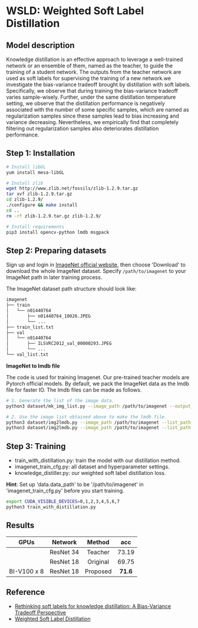 # WSLD: Weighted Soft Label Distillation

## Model description
Knowledge distillation is an effective approach to leverage a well-trained network or an ensemble of them, named as the teacher, to guide the training of a student network. The outputs from the teacher network are used as soft labels for supervising the training of a new network.we investigate the bias-variance tradeoff brought by distillation with soft labels. Specifically, we observe that during training the bias-variance tradeoff varies sample-wisely. Further, under the same distillation temperature setting, we observe that the distillation performance is negatively associated with the number of some specific samples, which are named as regularization samples since these samples lead to bias increasing and variance decreasing. Nevertheless, we empirically find that completely filtering out regularization samples also deteriorates distillation performance. 

## Step 1: Installation
```bash
# Install libGL
yum install mesa-libGL

# Install zlib
wget http://www.zlib.net/fossils/zlib-1.2.9.tar.gz
tar xvf zlib-1.2.9.tar.gz
cd zlib-1.2.9/
./configure && make install
cd ..
rm -rf zlib-1.2.9.tar.gz zlib-1.2.9/

# Install requirements
pip3 install opencv-python lmdb msgpack
```

## Step 2: Preparing datasets

Sign up and login in [ImageNet official website](https://www.image-net.org/index.php), then choose 'Download' to download the whole ImageNet dataset. Specify `/path/to/imagenet` to your ImageNet path in later training process.

The ImageNet dataset path structure should look like:

```bash
imagenet
├── train
│   └── n01440764
│       ├── n01440764_10026.JPEG
│       └── ...
├── train_list.txt
├── val
│   └── n01440764
│       ├── ILSVRC2012_val_00000293.JPEG
│       └── ...
└── val_list.txt
```

**ImageNet to lmdb file**

The code is used for training Imagenet. Our pre-trained teacher models are Pytorch official models. By default, we pack the ImageNet data as the lmdb file for faster IO. The lmdb files can be made as follows.

```bash
# 1. Generate the list of the image data.
python3 dataset/mk_img_list.py --image_path /path/to/imagenet --output_path /path/to/imagenet

# 2. Use the image list obtained above to make the lmdb file.
python3 dataset/img2lmdb.py --image_path /path/to/imagenet --list_path /path/to/imagenet --output_path '/path/to/imagenet' --split 'train'
python3 dataset/img2lmdb.py --image_path /path/to/imagenet --list_path /path/to/imagenet --output_path '/path/to/imagenet' --split 'val'
```

## Step 3: Training

- train_with_distillation.py: train the model with our distillation method.
- imagenet_train_cfg.py: all dataset and hyperparameter settings.
- knowledge_distiller.py: our weighted soft label distillation loss.

**Hint**: Set up 'data.data_path' to be '/path/to/imagenet' in 'imagenet_train_cfg.py' before you start training.

```bash
export CUDA_VISIBLE_DEVICES=0,1,2,3,4,5,6,7
python3 train_with_distillation.py
```


## Results

|GPUs|   Network  |  Method  | acc |
|:----:|:----------:|:--------:|:----------:|
| | ResNet 34 |  Teacher | 73.19 |
| | ResNet 18 | Original | 69.75 |
| BI-V100 x 8 | ResNet 18 | Proposed | __71.6__ |

## Reference

- [Rethinking soft labels for knowledge distillation: A Bias-Variance Tradeoff Perspective](https://arxiv.org/abs/2102.00650)
- [Weighted Soft Label Distillation](https://github.com/bellymonster/Weighted-Soft-Label-Distillation)
